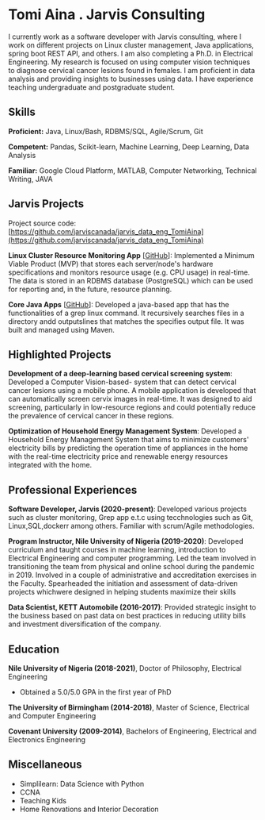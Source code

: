 # Tomi Aina . Jarvis Consulting

I currently work as a software developer with Jarvis consulting, where I work on different projects on Linux cluster management, Java applications, spring boot REST API, and others. I am also completing a Ph.D. in Electrical Engineering. My research is focused on using computer vision techniques to diagnose cervical cancer lesions found in females. I am proficient in data analysis and providing insights to businesses using data. I have experience teaching undergraduate and postgraduate student.

## Skills

**Proficient:** Java, Linux/Bash, RDBMS/SQL, Agile/Scrum, Git

**Competent:** Pandas, Scikit-learn, Machine Learning, Deep Learning, Data Analysis

**Familiar:** Google Cloud Platform, MATLAB, Computer Networking, Technical Writing, JAVA

## Jarvis Projects

Project source code: [https://github.com/jarviscanada/jarvis_data_eng_TomiAina](https://github.com/jarviscanada/jarvis_data_eng_TomiAina)


**Linux Cluster Resource Monitoring App** [[GitHub](https://github.com/jarviscanada/jarvis_data_eng_TomiAina/tree/master/linux_sql)]: Implemented a Minimum Viable Product (MVP) that stores each server/node's hardware specifications and monitors resource usage (e.g. CPU usage) in real-time. The data is stored in an RDBMS database (PostgreSQL) which can be used for reporting and, in the future, resource planning.

**Core Java Apps** [[GitHub](https://github.com/jarviscanada/jarvis_data_eng_TomiAina/tree/master/core_java)]: Developed a java-based app that has the functionalities of a grep linux command. It recursively searches files in a directory andd outputslines that matches the specifies output file. It was built and managed using Maven.


## Highlighted Projects
**Development of a deep-learning based cervical screening system**: Developed a Computer Vision-based- system that can detect cervical cancer lesions using a mobile phone. A mobile application is developed that can automatically screen cervix images in real-time. It was designed to aid screening, particularly in low-resource regions and could potentially reduce the prevalence of cervical cancer in these regions.

**Optimization of Household Energy Management System**: Developed a Household Energy Management System that aims to minimize customers' electricity bills by predicting the operation time of appliances in the home with the real-time electricity price and renewable energy resources integrated with the home.


## Professional Experiences

**Software Developer, Jarvis (2020-present)**: Developed various projects such as cluster monitoring, Grep app e.t.c  using tecchnologies such as Git, Linux,SQL,dockerr among others. Familiar with scrum/Agile methodologies. 

**Program Instructor, Nile University of Nigeria (2019-2020)**: Developed curriculum and taught courses in machine learning, introduction to Electrical Engineering and computer programming. Led the team involved in transitioning the team from physical and online school during the pandemic in 2019. Involved in a couple of administrative and accreditation exercises in the Faculty. Spearheaded the initiation and assessment of data-driven projects whichwere designed in helping students maximize their skills

**Data Scientist, KETT Automobile (2016-2017)**: Provided strategic insight to the business based on past data on best practices in reducing utility bills and investment diversification of the company.


## Education
**Nile University of Nigeria (2018-2021)**, Doctor of Philosophy, Electrical Engineering
- Obtained a 5.0/5.0 GPA in the first year of PhD

**The University of Birmingham (2014-2018)**, Master of Science, Electrical and Computer Engineering

**Covenant University (2009-2014)**, Bachelors of Engineering, Electrical and Electronics  Engineering


## Miscellaneous
- Simplilearn: Data Science with Python
- CCNA
- Teaching Kids
- Home Renovations and Interior Decoration